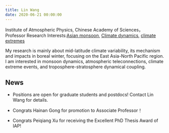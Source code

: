 ```yaml
---
title: Lin Wang
date: 2020-06-21 00:00:00
---
```


Institute of Atmospheric Physics, Chinese Academy of Sciences， Professor
Research Interests:[Asian monsoon](http://www.escience.cn/system/discover?type=interest&keyword=Asian%2Bmonsoon), [Climate dynamics](http://www.escience.cn/system/discover?type=interest&keyword=Climate%2Bdynamics), [climate extremes](http://www.escience.cn/system/discover?type=interest&keyword=climate%2Bextremes)

My research is mainly about mid-latitude climate variability, its mechanism and impacts in boreal winter, focusing on the East Asia-North Pacific region. I am interested in monsoon dynamics, atmospheric teleconnections, climate extreme events, and troposphere-stratosphere dynamical coupling.

## News

- Positions are open for graduate students and postdocs! Contact Lin Wang for details.

- Congrats Hainan Gong for promotion to Associate Professor！

- Congrats Peiqiang Xu for receiving the Excellent PhD Thesis Award of IAP!